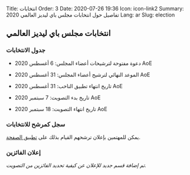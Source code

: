 Title: انتخابات
Order: 3
Date: 2020-07-26 19:36
Icon: icon-link2
Summary: تفاصيل حول انتخابات مجلس باي ليديز العالمي 2020
Lang: ar
Slug: election

## انتخابات مجلس باي ليديز العالمي

### جدول الانتخابات

- دعوة مفتوحة لترشيحات أعضاء المجلس: 6 أغسطس 2020 AoE
- الموعد النهائي لترشيح أعضاء المجلس: 31 أغسطس 2020 AoE

- تاريخ انتهاء تطبيق الناخب: 31 أغسطس 2020 AoE
- تاريخ بدء التصويت: 7 سبتمبر 2020 AoE
- تاريخ انتهاء التصويت: 18 سبتمبر 2020 AoE

### سجل كمرشح للانتخابات

يمكن للمهتمين بإعلان ترشحهم القيام بذلك على [تطبيق الصفحة](http://elections.pyladies.com/ar/pages/apply.html).

### إعلان الفائزين

 _تم إضافة قسم جديد للإعلان عن كيفية تحديد الفائزين من التصويت._
